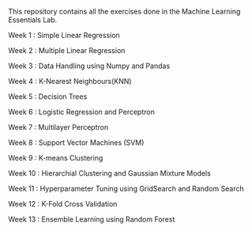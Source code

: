 This repository contains all the exercises done in the Machine Learning Essentials Lab.

Week 1 : Simple Linear Regression

Week 2 : Multiple Linear Regression

Week 3 : Data Handling using Numpy and Pandas

Week 4 : K-Nearest Neighbours(KNN)

Week 5 : Decision Trees

Week 6 : Logistic Regression and Perceptron

Week 7 : Multilayer Perceptron

Week 8 : Support Vector Machines (SVM)

Week 9 : K-means Clustering

Week 10 : Hierarchial Clustering and Gaussian Mixture Models

Week 11 : Hyperparameter Tuning using GridSearch and Random Search

Week 12 : K-Fold Cross Validation

Week 13 : Ensemble Learning using Random Forest
